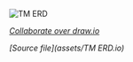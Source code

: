 ![TM ERD](https://user-images.githubusercontent.com/12103383/56465906-1aa3fb80-6426-11e9-90e4-bf13e5b1e1ce.png)

_[Collaborate over draw.io](https://www.draw.io/#G17julelLWpYwOptKBFhBJ-Uz4PJdKubzL)_

_[Source file](assets/TM ERD.io)_
